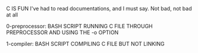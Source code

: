 C IS FUN
I've had to read documentations, and I must say. Not bad, not bad at all

0-preprocessor: BASH SCRIPT RUNNING C FILE THROUGH PREPROCESSOR AND USING THE -o OPTION

1-compiler: BASH SCRIPT COMPILING C FILE BUT NOT LINKING